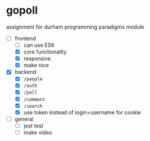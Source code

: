 # gopoll

assignment for durham programming paradigms module

 - [ ] frontend
   - [ ] can use ES6
   - [x] core functionality
   - [x] responsive
   - [x] make nice
 - [x] backend
   - [x] `/people`
   - [x] `/auth`
   - [x] `/poll`
   - [x] `/comment`
   - [x] `/search`
   - [x] use token instead of login=username for cookie
 - [ ] general
   - [ ] jest test
   - [ ] make video
